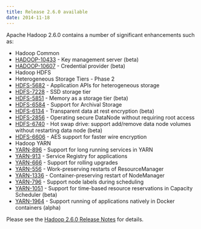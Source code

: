 ```yaml
---
title: Release 2.6.0 available
date: 2014-11-18
---
```

<!---
  Licensed under the Apache License, Version 2.0 (the "License");
  you may not use this file except in compliance with the License.
  You may obtain a copy of the License at

   http://www.apache.org/licenses/LICENSE-2.0

  Unless required by applicable law or agreed to in writing, software
  distributed under the License is distributed on an "AS IS" BASIS,
  WITHOUT WARRANTIES OR CONDITIONS OF ANY KIND, either express or implied.
  See the License for the specific language governing permissions and
  limitations under the License. See accompanying LICENSE file.
-->

Apache Hadoop 2.6.0 contains a number of significant enhancements such
as:

-   Hadoop Common
-   [HADOOP-10433](https://issues.apache.org/jira/browse/HADOOP-10433) -
Key management server (beta)
-   [HADOOP-10607](https://issues.apache.org/jira/browse/HADOOP-10607) -
Credential provider (beta)
-   Hadoop HDFS
-   Heterogeneous Storage Tiers - Phase 2
-   [HDFS-5682](https://issues.apache.org/jira/browse/HDFS-5682) -
Application APIs for heterogeneous storage
-   [HDFS-7228](https://issues.apache.org/jira/browse/HDFS-7228) -
SSD storage tier
-   [HDFS-5851](https://issues.apache.org/jira/browse/HDFS-5851) -
Memory as a storage tier (beta)
-   [HDFS-6584](https://issues.apache.org/jira/browse/HDFS-6584) -
Support for Archival Storage
-   [HDFS-6134](https://issues.apache.org/jira/browse/HDFS-6134) -
Transparent data at rest encryption (beta)
-   [HDFS-2856](https://issues.apache.org/jira/browse/HDFS-2856) -
Operating secure DataNode without requiring root access
-   [HDFS-6740](https://issues.apache.org/jira/browse/HDFS-6740) -
Hot swap drive: support add/remove data node volumes without
restarting data node (beta)
-   [HDFS-6606](https://issues.apache.org/jira/browse/HDFS-6606) -
AES support for faster wire encryption
-   Hadoop YARN
-   [YARN-896](https://issues.apache.org/jira/browse/YARN-896) -
Support for long running services in YARN
-   [YARN-913](https://issues.apache.org/jira/browse/YARN-913) -
Service Registry for applications
-   [YARN-666](https://issues.apache.org/jira/browse/YARN-666) -
Support for rolling upgrades
-   [YARN-556](https://issues.apache.org/jira/browse/YARN-556) -
Work-preserving restarts of ResourceManager
-   [YARN-1336](https://issues.apache.org/jira/browse/YARN-1336) -
Container-preserving restart of NodeManager
-   [YARN-796](https://issues.apache.org/jira/browse/YARN-796) -
Support node labels during scheduling
-   [YARN-1051](https://issues.apache.org/jira/browse/YARN-1051) -
Support for time-based resource reservations in Capacity
Scheduler (beta)
-   [YARN-1964](https://issues.apache.org/jira/browse/YARN-1964) -
Support running of applications natively in Docker containers
(alpha)

Please see the [Hadoop 2.6.0 Release
Notes](http://hadoop.apache.org/docs/r2.6.0/hadoop-project-dist/hadoop-common/releasenotes.html)
for details.

